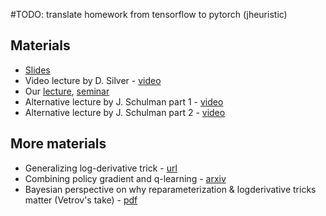 #TODO: translate homework from tensorflow to pytorch (jheuristic)

## Materials
* [Slides](https://docviewer.yandex.ru/?url=ya-disk-public%3A%2F%2FG3IXcG62RwNUGSSos%2BuGhtgXNfsBjP9RxUtUfgCffIk%3D%3A%2Flecture6.pdf&name=lecture6.pdf&c=58c876c4863a)
* Video lecture by D. Silver - [video](https://www.youtube.com/watch?v=KHZVXao4qXs)
* Our [lecture](https://yadi.sk/i/I3M09HKQ3GKBiP), [seminar](https://yadi.sk/i/8f9NX_E73GKBkT)
* Alternative lecture by J. Schulman part 1 - [video](https://www.youtube.com/watch?v=BB-BhTn6DCM)
* Alternative lecture by J. Schulman part 2 - [video](https://www.youtube.com/watch?v=Wnl-Qh2UHGg)


## More materials
* Generalizing log-derivative trick - [url](http://blog.shakirm.com/2015/11/machine-learning-trick-of-the-day-5-log-derivative-trick/)
* Combining policy gradient and q-learning - [arxiv](https://arxiv.org/abs/1611.01626)
* Bayesian perspective on why reparameterization & logderivative tricks matter (Vetrov's take) - [pdf](https://www.sdsj.ru/slides/Vetrov.pdf)



